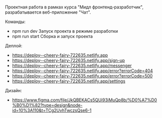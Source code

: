 Проектная работа в рамках курса "Мидл фронтенд-разработчик", разрабатывается веб-приложение "Чат".

Команды:
- npm run dev Запуск проекта в режиме разработки
- npm run start Сборка и запуск проекта

Деплой:
- https://deploy--cheery-fairy-722635.netlify.app
- https://deploy--cheery-fairy-722635.netlify.app/sign-up
- https://deploy--cheery-fairy-722635.netlify.app/messenger
- https://deploy--cheery-fairy-722635.netlify.app/error?errorCode=404
- https://deploy--cheery-fairy-722635.netlify.app/error?errorCode=500
- https://deploy--cheery-fairy-722635.netlify.app/settings

Дизайн:
- https://www.figma.com/file/JkQBEKACs5QUi93iMuQp8b/%D0%A7%D0%B0%D1%82?type=design&node-id=10%3A110&t=TCg2UvhTwczsQse6-1
